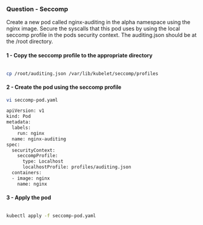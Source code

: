 ### Question - Seccomp

Create a new pod called nginx-auditing in the alpha namespace using the nginx image. Secure the syscalls that this pod uses by using the local seccomp profile in the pods security context. The auditing.json should be at the /root directory.

#### 1 - Copy the seccomp profile to the appropriate directory

```sh

cp /root/auditing.json /var/lib/kubelet/seccomp/profiles

```

#### 2 - Create the pod using the seccomp profile

```sh
vi seccomp-pod.yaml

apiVersion: v1
kind: Pod
metadata:
  labels:
    run: nginx
  name: nginx-auditing
spec:
  securityContext:
    seccompProfile:
      type: Localhost
      localhostProfile: profiles/auditing.json
  containers:
  - image: nginx
    name: nginx


```

#### 3 - Apply the pod

```sh

kubectl apply -f seccomp-pod.yaml

```